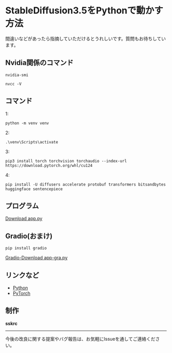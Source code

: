 
# StableDiffusion3.5をPythonで動かす方法

間違いなどがあったら指摘していただけるとうれしいです。質問もお待ちしています。

## Nvidia関係のコマンド

```
nvidia-smi
```

```
nvcc -V
```

## コマンド

1:
```
python -m venv venv
```

2:
```
.\venv\Scripts\activate
```

3:
```
pip3 install torch torchvision torchaudio --index-url https://download.pytorch.org/whl/cu124
```

4:
```
pip install -U diffusers accelerate protobuf transformers bitsandbytes huggingface sentencepiece
```

## プログラム

[Download app.py](./app.py)

## Gradio(おまけ)

```
pip install gradio
```

[Gradio-Download app-gra.py](./app-gra.py)

## リンクなど

- [Python](https://www.python.org/)
- [PyTorch](https://pytorch.org/)


## 制作
**sskrc**

---

今後の改良に関する提案やバグ報告は、お気軽にIssueを通してご連絡ください。

